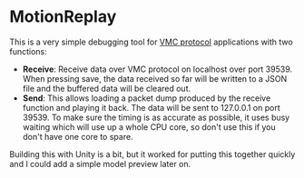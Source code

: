# MotionReplay

This is a very simple debugging tool for [VMC protocol](https://protocol.vmc.info/) applications with two functions:

* **Receive**: Receive data over VMC protocol on localhost over port 39539. When pressing save, the data received so far will be written to a JSON file and the buffered data will be cleared out.
* **Send**: This allows loading a packet dump produced by the receive function and playing it back. The data will be sent to 127.0.0.1 on port 39539. To make sure the timing is as accurate as possible, it uses busy waiting which will use up a whole CPU core, so don't use this if you don't have one core to spare.

Building this with Unity is a bit, but it worked for putting this together quickly and I could add a simple model preview later on.
